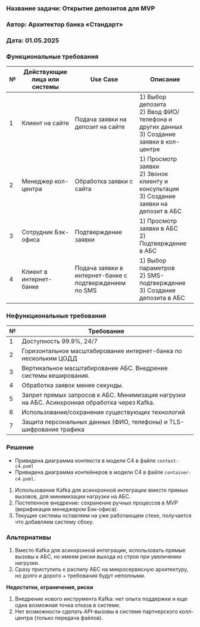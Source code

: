 ﻿### <a name="_b7urdng99y53"></a>**Название задачи:** Открытие депозитов для MVP
### <a name="_hjk0fkfyohdk"></a>**Автор:** Архитектор банка «Стандарт»
### <a name="_uanumrh8zrui"></a>**Дата:** 01.05.2025
### <a name="_3bfxc9a45514"></a>**Функциональные требования**

| **№** | **Действующие лица или системы** | **Use Case**                                           | **Описание**                                                                                        | 
|-------|----------------------------------|--------------------------------------------------------|-----------------------------------------------------------------------------------------------------|
| 1     | Клиент на сайте                  | Подача заявки на депозит на сайте                      | 1) Выбор депозита <br/> 2) Ввод ФИО/телефона и других данных <br/> 3) Создание заявки в кол-центре  |
| 2     | Менеджер кол-центра              | Обработка заявки с сайта                               | 1) Просмотр заявки <br/> 2) Звонок клиенту и консультация <br/> 3) Создание заявки на депозит в АБС |
| 3     | Сотрудник Бэк-офиса              | Подтверждение заявки                                   | 1) Просмотр заявки в АБС <br/> 2) Подтверждение в АБС                                               |
| 4     | Клиент в интернет-банке          | Подача заявки в интернет-банке с подтверждением по SMS | 1) Выбор параметров <br/> 2) SMS-подтверждение <br/> 3) Создание депозита в АБС                     |


### <a name="_u8xz25hbrgql"></a>**Нефункциональные требования**

| **№** | **Требование**                                                                                |
|-------|-----------------------------------------------------------------------------------------------|
| 1     | Доступность 99.9%, 24/7                                                                       |
| 2     | Горизонтальное масштабирование интернет-банка по нескольким ЦОДД                              |
| 3     | Вертикальное масштабирование АБС. Внедрение системы кеширования.                              |
| 4     | Обработка заявок менее секунды.                                                               |
| 5     | Запрет прямых запросов к АБС. Минимизация нагрузки на АБС. Асинхронная обработка через Kafka. |
| 6     | Использование/сохранение существующих технологий                                              |
| 7     | Защита персональных данных (ФИО, телефоны) и TLS-шифрование трафика                           |


### <a name="_qmphm5d6rvi3"></a>**Решение**
- Привидена диаграмма контекста в модели С4 в файле `context-c4.puml`
- Привидена диаграмма контейнеров в модели С4 в файле `container-c4.puml`. 

1) Использование Kafka для асинхронной интеграции вместо прямых вызовов, для минимизации нагрузки на АБС.
2) Постепенное внедрение: сохранение ручных процессов в MVP (верификация менеджером Бэк-офиса).
3) Текущие системы оставляем на уже работающем стеке, получается что добавляем систему сбоку.

### <a name="_bjrr7veeh80c"></a>**Альтернативы**
1) Вместо Kafka для асинхронной интеграции, использовать прямые вызовы к АБС, но имеем риски выхода из строя при увеличении нагрузки.
2) Сразу приступить к распилу АБС на микросервисную архитектуру, но долго и дорого + требования будут неполными.

**Недостатки, ограничения, риски**
1) Внедрение нового инструмента Kafka: нет опыта поддержки и еще одна возможная точка отказа в системе. 
2) Нет возможности сделать API-вызовы в системе партнерского колл-центра (только передача файлов).

